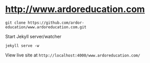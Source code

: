 # http://www.ardoreducation.com

```
git clone https://github.com/ardor-education/www.ardoreducation.com.git
```

Start Jekyll server/watcher
```
jekyll serve -w
```

View live site at `http://localhost:4000/www.ardoreducation.com/`
